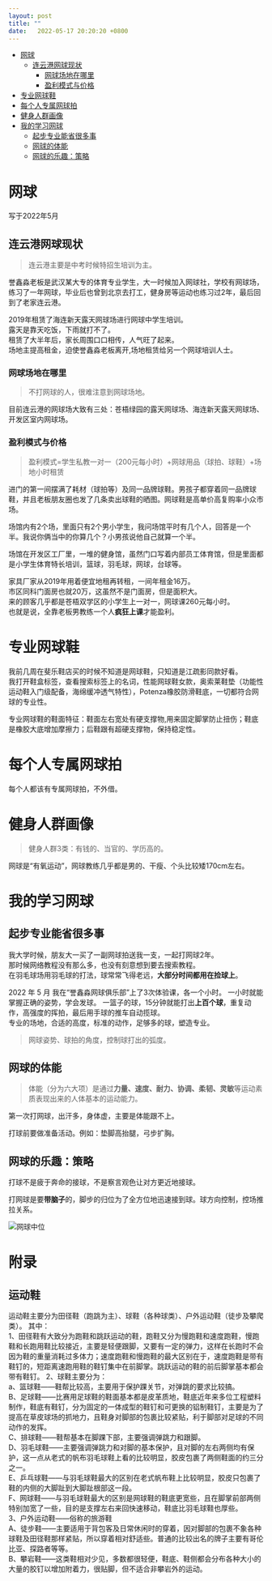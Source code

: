 ```yaml
---
layout: post
title: ""
date:   2022-05-17 20:20:20 +0800
---
```





<!-- TOC -->

- [网球](#网球)
  - [连云港网球现状](#连云港网球现状)
    - [网球场地在哪里](#网球场地在哪里)
    - [盈利模式与价格](#盈利模式与价格)
- [专业网球鞋](#专业网球鞋)
- [每个人专属网球拍](#每个人专属网球拍)
- [健身人群画像](#健身人群画像)
- [我的学习网球](#我的学习网球)
  - [起步专业能省很多事](#起步专业能省很多事)
  - [网球的体能](#网球的体能)
  - [网球的乐趣：策略](#网球的乐趣策略)

<!-- /TOC -->

# 网球

写于2022年5月

## 连云港网球现状

>连云港主要是中考时候特招生培训为主。

誉鑫淼老板是武汉某大专的体育专业学生，大一时候加入网球社，学校有网球场，练习了一年网球，毕业后也曾到北京去打工，健身房等运动也练习过2年，最后回到了老家连云港。  

2019年租赁了海连新天露天网球场进行网球中学生培训。  
露天是靠天吃饭，下雨就打不了。  
租赁了大半年后，家长周围口口相传，人气旺了起来。  
场地主提高租金，迫使誉鑫淼老板离开,场地租赁给另一个网球培训人士。

### 网球场地在哪里

>不打网球的人，很难注意到网球场地。

目前连云港的网球场大致有三处：苍梧绿园的露天网球场、海连新天露天网球场、开发区室内网球场。

### 盈利模式与价格

>盈利模式=学生私教一对一（200元每小时）+网球用品（球拍、球鞋）+场地小时租赁

进门的第一间摆满了耗材（球拍等）及同一品牌球鞋。男孩子都穿着同一品牌球鞋，并且老板朋友圈也发了几条卖出球鞋的晒图。网球鞋是高单价高复购率小众市场。



场馆内有2个场，里面只有2个男小学生，我问场馆平时有几个人，回答是一个半。我说你俩当中的你算几个？小男孩说他自己就算一个半。  

场馆在开发区工厂里，一堆的健身馆，虽然门口写着内部员工体育馆，但是里面都是小学生体育特长培训，篮球，羽毛球，网球，台球等。

家具厂家从2019年用着便宜地租再转租，一间年租金16万。  
市区同科门面房也就20万，这虽然不是门面房，但是面积大。  
来的顾客几乎都是苍梧双学区的小学生上一对一，网球课260元每小时。  
也就是说，全靠老板男教练一个人**疯狂上课**才能盈利。

# 专业网球鞋


我前几周在斐乐鞋店买的时候不知道是网球鞋，只知道是江疏影同款好看。  
我打开鞋盒标签，查看搜索标签上的名词，性能网球鞋女款，奥索莱鞋垫（功能性运动鞋入门级配备，海绵缓冲透气特性），Potenza橡胶防滑鞋底，一切都符合网球的专业性。  

专业网球鞋的鞋面特征：鞋面左右宽处有硬支撑物,用来固定脚掌防止扭伤；鞋底是橡胶大底增加摩擦力；后鞋跟有超硬支撑物，保持稳定性。

# 每个人专属网球拍

每个人都该有专属网球拍，不外借。

# 健身人群画像

>健身人群3类：有钱的、当官的、学历高的。  

网球是“有氧运动”，网球教练几乎都是男的、干瘦、个头比较矮170cm左右。

# 我的学习网球

## 起步专业能省很多事

我大学时候，朋友大一买了一副网球拍送我一支，一起打网球2年。  
那时候网络教程没有那么多，也没有刻意想到要去搜索教程。  
在羽毛球场用羽毛球的打法，球常常飞得老远，**大部分时间都用在捡球上**。

2022 年 5 月 我在“誉鑫淼网球俱乐部”上了3次体验课，各一个小时。
一小时就能掌握正确的姿势，学会发球。
一篮子的球，15分钟就能打出**上百个球**，重复动作，高强度的挥拍，最后用手球的推车自动揽球。  
专业的场地，合适的高度，标准的动作，足够多的球，塑造专业。

>网球姿势、球拍的角度，控制球打出的弧度。


## 网球的体能


>体能（分为六大项）是通过**力量、速度、耐力、协调、柔韧、灵敏**等运动素质表现出来的人体基本的运动能力。  

第一次打网球，出汗多，身体虚，主要是体能跟不上。

打球前要做准备活动。例如：垫脚高抬腿，弓步扩胸。

## 网球的乐趣：策略

打球不是疲于奔命的接球，不是察言观色让对方更近地接球。  

打网球是要**带脑子**的，脚步的归位为了全方位地迅速接到球。球方向控制，控场推拉关系。

![网球中位](/images/网球中位.jpg)  


# 附录

## 运动鞋

运动鞋主要分为田径鞋（跑跳为主）、球鞋（各种球类）、户外运动鞋（徒步及攀爬类）。
其中：  
1、田径鞋有大致分为跑鞋和跳跃运动的鞋，跑鞋又分为慢跑鞋和速度跑鞋，慢跑鞋和长跑用鞋比较接近，主要是轻便跟脚，又要有一定的弹力，这样在长跑时不会因为鞋的重量消耗过多体力；速度跑鞋和慢跑鞋的最大区别在于，速度跑鞋是带有鞋钉的，短距离速跑用鞋的鞋钉集中在前脚掌。跳跃运动的鞋的前后脚掌基本都会带有鞋钉。
2、球鞋主要分为：  
a、篮球鞋——鞋帮比较高，主要用于保护踝关节，对弹跳的要求比较搞。  
B、足球鞋——比赛用足球鞋的鞋面基本都是皮革质地，鞋底近年来多位工程塑料制作，鞋底有鞋钉，分为固定的一体成型的鞋钉和可更换的铝制鞋钉，主要是为了提高在草皮球场的抓地力，且鞋身对脚部的包裹比较紧贴，利于脚部对足球的不同动作的发挥。  
C、排球鞋——鞋帮基本在脚踝下部，主要强调弹跳力和跟脚。  
D、羽毛球鞋——主要强调弹跳力和对脚的基本保护，且对脚的左右两侧均有保护，这一点从老式的帆布羽毛球鞋上看的比较明显，胶皮包裹了两侧鞋面的约三分之一。  
E、乒乓球鞋——与羽毛球鞋最大的区别在老式帆布鞋上比较明显，胶皮只包裹了鞋的内侧的大脚趾到大脚趾根部这一段。  
F、网球鞋——与羽毛球鞋最大的区别是网球鞋的鞋底更宽些，且在脚掌前部两侧特别加宽了一些，目的是支撑左右来回快速移动，鞋底比羽毛球鞋也厚些。  
3、户外运动鞋——俗称的旅游鞋  
A、徒步鞋——主要适用于背包客及日常休闲时的穿着，因对脚部的包裹不象各种球鞋及田径鞋那样紧贴，所以穿着相对舒适些。普通的比较出名的牌子主要有哥伦比亚、探路者等等。  
B、攀岩鞋——这类鞋相对少见，多数都很轻便，鞋底、鞋侧都会分布各种大小的大量的胶钉以增加附着力，很贴脚，但不适合非攀岩外的运动。  